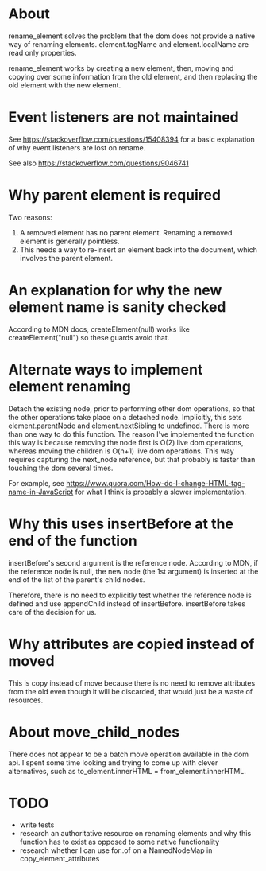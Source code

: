 
# About

rename_element solves the problem that the dom does not provide a native way
of renaming elements. element.tagName and element.localName are read only
properties.

rename_element works by creating a new element, then, moving and copying over
some information from the old element, and then replacing the old element with
the new element.

# Event listeners are not maintained

See https://stackoverflow.com/questions/15408394 for a basic explanation of
why event listeners are lost on rename.

See also https://stackoverflow.com/questions/9046741

# Why parent element is required

Two reasons:

1. A removed element has no parent element. Renaming a removed element is
generally pointless.
2. This needs a way to re-insert an element back into the document, which
involves the parent element.

# An explanation for why the new element name is sanity checked

According to MDN docs, createElement(null) works like createElement("null")
so these guards avoid that.

# Alternate ways to implement element renaming

Detach the existing node, prior to performing other dom operations, so that
the other operations take place on a detached node. Implicitly, this sets
element.parentNode and element.nextSibling to undefined.
There is more than one way to do this function. The reason I've
implemented the function this way is because removing the node first is
O(2) live dom operations, whereas moving the children is O(n+1) live dom
operations. This way requires capturing the next_node reference, but that
probably is faster than touching the dom several times.

For example, see
https://www.quora.com/How-do-I-change-HTML-tag-name-in-JavaScript for what I
think is probably a slower implementation.

# Why this uses insertBefore at the end of the function

insertBefore's second argument is the reference node. According to MDN,
if the reference node is null, the new node (the 1st argument) is inserted
at the end of the list of the parent's child nodes.

Therefore, there is no need to explicitly test whether the reference node is
defined and use appendChild instead of insertBefore. insertBefore takes care
of the decision for us.

# Why attributes are copied instead of moved

This is copy instead of move because there is no need to remove
attributes from the old even though it will be discarded, that would just be
a waste of resources.

# About move_child_nodes

There does not appear to be a batch move operation available in the dom api.
I spent some time looking and trying to come up with clever alternatives, such
as to_element.innerHTML = from_element.innerHTML.

# TODO

* write tests
* research an authoritative resource on renaming elements and why this
function has to exist as opposed to some native functionality
* research whether I can use for..of on a NamedNodeMap in
copy_element_attributes

